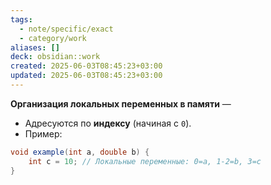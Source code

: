 ```yaml
---
tags:
  - note/specific/exact
  - category/work
aliases: []
deck: obsidian::work
created: 2025-06-03T08:45:23+03:00
updated: 2025-06-03T08:45:23+03:00
---
```


**Организация локальных переменных в памяти**
—
- Адресуются по **индексу** (начиная с `0`).
- Пример:

```java
void example(int a, double b) {
	int c = 10; // Локальные переменные: 0=a, 1-2=b, 3=c
}
```

